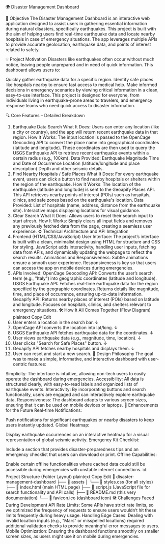 🌍 Disaster Management Dashboard 

🎯 Objective
The Disaster Management Dashboard is an interactive web application designed to assist users in gathering essential information during natural disasters, specifically earthquakes. This project is built with the aim of helping users find real-time earthquake data and locate nearby hospitals in case of emergency situations. The app leverages multiple APIs to provide accurate geolocation, earthquake data, and points of interest related to safety.

💡 Project Motivation
Disasters like earthquakes often occur without much notice, leaving people unprepared and in need of quick information. This dashboard allows users to:

Quickly gather earthquake data for a specific region.
Identify safe places like hospitals nearby to ensure fast access to medical help.
Make informed decisions in emergency scenarios by viewing critical information in a clean, easy-to-use interface.
This project is designed for everyone, from individuals living in earthquake-prone areas to travelers, and emergency response teams who need quick access to disaster information.

🔍 Core Features – Detailed Breakdown
1. Earthquake Data Search
What It Does: Users can enter any location (like a city or country), and the app will return recent earthquake data in that region.
How It Works:
The input location is passed to the OpenCage Geocoding API to convert the place name into geographical coordinates (latitude and longitude).
These coordinates are then used to query the USGS Earthquake API to retrieve recent earthquake events within a certain radius (e.g., 100km).
Data Provided:
Earthquake Magnitude
Time and Date of Occurrence
Location (latitude/longitude and place description)
Depth and other seismic details.
2. Find Nearby Hospitals / Safe Places
What It Does: For every earthquake event, users can click a button to find nearby hospitals or shelters within the region of the earthquake.
How It Works:
The location of the earthquake (latitude and longitude) is sent to the Geoapify Places API.
This API retrieves nearby points of interest (POIs) such as hospitals, clinics, and safe zones based on the earthquake's location.
Data Provided:
List of hospitals (name, address, distance from the earthquake site).
Interactive maps displaying locations for visual guidance.
3. Clear Search
What It Does: Allows users to reset their search input to start afresh.
How It Works:
Simply clears all input fields and removes any previously fetched data from the page, creating a seamless user experience.
⚙️ Technical Architecture and API Integration
1. Frontend (HTML/CSS/JavaScript)
User Interface:
The project’s interface is built with a clean, minimalist design using HTML for structure and CSS for styling.
JavaScript adds interactivity, handling user inputs, fetching data from APIs, and dynamically updating the webpage to reflect the search results.
Animations and Responsiveness:
Subtle animations ensure a smooth user experience. Responsiveness is key so that users can access the app on mobile devices during emergencies.
2. APIs Involved:
OpenCage Geocoding API:
Converts the user’s search term (e.g., "Italy") into geographic coordinates (latitude and longitude).
USGS Earthquake API:
Fetches real-time earthquake data for the region specified by the geographic coordinates.
Returns details like magnitude, time, and place of occurrence, ensuring up-to-date information.
Geoapify API:
Returns nearby places of interest (POIs) based on latitude and longitude.
Focuses on hospitals, clinics, and shelters relevant to emergency situations.
🛠 How It All Comes Together (Flow Diagram)
plaintext
Copy
Edit
1. User enters a location in the search bar.
         ↓
2. OpenCage API converts the location into lat/long.
         ↓
3. USGS Earthquake API fetches earthquake data for the coordinates.
         ↓
4. User views earthquake data (e.g., magnitude, time, location).
         ↓
5. User clicks "Search for Safe Places" button.
         ↓
6. Geoapify API fetches nearby hospitals and displays them.
         ↓
7. User can reset and start a new search.
🎨 Design Philosophy
The goal was to make a simple, informative, and interactive dashboard with user-centric features:

Simplicity: The interface is intuitive, allowing non-tech users to easily operate the dashboard during emergencies.
Accessibility: All data is structured clearly, with easy-to-read labels and organized lists of earthquake events.
Interactivity: By incorporating buttons and search functionality, users are engaged and can interactively explore earthquake data.
Responsiveness: The dashboard adapts to various screen sizes, ensuring that it can be used on mobile devices or laptops.
🚀 Enhancements for the Future
Real-time Notifications:

Push notifications for significant earthquakes or nearby disasters to keep users instantly updated.
Global Heatmap:

Display earthquake occurrences on an interactive heatmap for a visual representation of global seismic activity.
Emergency Kit Checklist:

Include a section that provides disaster-preparedness tips and an emergency checklist that users can download or print.
Offline Capabilities:

Enable certain offline functionalities where cached data could still be accessible during emergencies with unstable internet connections.
📊 Project Structure (Folder Layout)
plaintext
Copy
Edit
📁 disaster-management-dashboard
   ├── 📁 assets
   │   └── 📄 styles.css  (for all styles)
   ├── 📄 index.html      (main HTML page)
   ├── 📄 script.js       (JavaScript file for search functionality and API calls)
   ├── 📄 README.md       (this very documentation)
   └── 📄 favicon.ico     (dashboard icon)
🛠 Challenges Faced During Development
API Rate Limits:
Some APIs have strict rate limits, so we optimized the frequency of requests to ensure users wouldn’t hit these limits frequently during heavy usage.
Handling Edge Cases:
Dealing with invalid location inputs (e.g., “Mars” or misspelled locations) required additional validation checks to provide meaningful error messages to users.
Mobile Optimization:
Ensuring the dashboard functions smoothly on smaller screen sizes, as users might use it on mobile during emergencies.
